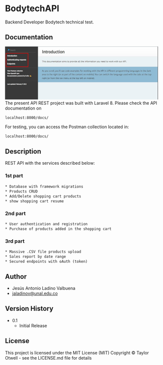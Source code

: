 # BodytechAPI
Backend Developer Bodytech technical test.
## Documentation
![alt text](https://raw.githubusercontent.com/ladval/BodytechAPI/main/public/docs/images/DocumentationImg.jpg)
The present API REST project was built with Laravel 8.
Please check the API documentation on
```
localhost:8000/docs/
```
For testing, you can access the Postman collection located in:
```
localhost:8000/docs/
```
## Description
REST API with the services described below:
### 1st part
```
* Database with framework migrations
* Products CRUD
* Add/Delete shopping cart products
* show shopping cart resume
```
### 2nd part
```
* User authentication and registration
* Purchase of products added in the shopping cart
```
### 3rd part
```
* Massive .CSV file products upload
* Sales report by date range
* Secured endpoints with oAuth (token)
```
## Author
* Jesús Antonio Ladino Valbuena
* jaladinov@unal.edu.co
## Version History
* 0.1
    * Initial Release
## License
This project is licensed under the MIT License (MIT) Copyright © Taylor Otwell - see the LICENSE.md file for details
